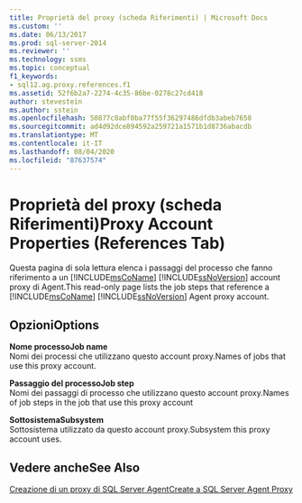 ```yaml
---
title: Proprietà del proxy (scheda Riferimenti) | Microsoft Docs
ms.custom: ''
ms.date: 06/13/2017
ms.prod: sql-server-2014
ms.reviewer: ''
ms.technology: ssms
ms.topic: conceptual
f1_keywords:
- sql12.ag.proxy.references.f1
ms.assetid: 52f6b2a7-2274-4c35-86be-0278c27cd418
author: stevestein
ms.author: sstein
ms.openlocfilehash: 50877c8abf0ba77f55f36297486dfdb3abeb7658
ms.sourcegitcommit: ad4d92dce894592a259721a1571b1d8736abacdb
ms.translationtype: MT
ms.contentlocale: it-IT
ms.lasthandoff: 08/04/2020
ms.locfileid: "87637574"
---
```

# <a name="proxy-account-properties-references-tab"></a><span data-ttu-id="95d71-102">Proprietà del proxy (scheda Riferimenti)</span><span class="sxs-lookup"><span data-stu-id="95d71-102">Proxy Account Properties (References Tab)</span></span>
  <span data-ttu-id="95d71-103">Questa pagina di sola lettura elenca i passaggi del processo che fanno riferimento a un [!INCLUDE[msCoName](../../includes/msconame-md.md)] [!INCLUDE[ssNoVersion](../../includes/ssnoversion-md.md)] account proxy di Agent.</span><span class="sxs-lookup"><span data-stu-id="95d71-103">This read-only page lists the job steps that reference a [!INCLUDE[msCoName](../../includes/msconame-md.md)] [!INCLUDE[ssNoVersion](../../includes/ssnoversion-md.md)] Agent proxy account.</span></span>  
  
## <a name="options"></a><span data-ttu-id="95d71-104">Opzioni</span><span class="sxs-lookup"><span data-stu-id="95d71-104">Options</span></span>  
 <span data-ttu-id="95d71-105">**Nome processo**</span><span class="sxs-lookup"><span data-stu-id="95d71-105">**Job name**</span></span>  
 <span data-ttu-id="95d71-106">Nomi dei processi che utilizzano questo account proxy.</span><span class="sxs-lookup"><span data-stu-id="95d71-106">Names of jobs that use this proxy account.</span></span>  
  
 <span data-ttu-id="95d71-107">**Passaggio del processo**</span><span class="sxs-lookup"><span data-stu-id="95d71-107">**Job step**</span></span>  
 <span data-ttu-id="95d71-108">Nomi dei passaggi di processo che utilizzano questo account proxy.</span><span class="sxs-lookup"><span data-stu-id="95d71-108">Names of job steps in the job that use this proxy account</span></span>  
  
 <span data-ttu-id="95d71-109">**Sottosistema**</span><span class="sxs-lookup"><span data-stu-id="95d71-109">**Subsystem**</span></span>  
 <span data-ttu-id="95d71-110">Sottosistema utilizzato da questo account proxy.</span><span class="sxs-lookup"><span data-stu-id="95d71-110">Subsystem this proxy account uses.</span></span>  
  
## <a name="see-also"></a><span data-ttu-id="95d71-111">Vedere anche</span><span class="sxs-lookup"><span data-stu-id="95d71-111">See Also</span></span>  
 [<span data-ttu-id="95d71-112">Creazione di un proxy di SQL Server Agent</span><span class="sxs-lookup"><span data-stu-id="95d71-112">Create a SQL Server Agent Proxy</span></span>](create-a-sql-server-agent-proxy.md)  
  
  
